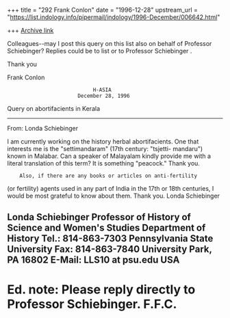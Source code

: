 +++
title = "292 Frank Conlon"
date = "1996-12-28"
upstream_url = "https://list.indology.info/pipermail/indology/1996-December/006642.html"

+++
[Archive link](https://list.indology.info/pipermail/indology/1996-December/006642.html)

Colleagues--may I post this query on this list also on behalf of Professor
Schiebinger?  Replies could be to list or to Professor Schiebinger
<lls10 at psu.edu>.

Thank you

Frank Conlon

                                H-ASIA
                           December 28, 1996

Query on abortifacients in Kerala
***************************************************************************
From: Londa Schiebinger <lls10 at psu.edu>

I am currently working on the history herbal abortifacients.  One
that  interests me is the "settimandaram" (17th century: "tsjetti-
mandaru") known in Malabar.  Can a speaker of Malayalam kindly provide me
with a literal translation of this term?  It is something "peacock."
Thank you.

        Also, if there are any books or articles on anti-fertility
(or fertility) agents used in any part of India in the 17th or 18th
centuries, I  would be most grateful to know about them.  Thank you.
Londa Schiebinger


Londa Schiebinger
Professor of History of Science and Women's Studies
Department of History                Tel.:   814-863-7303
Pennsylvania State University        Fax:    814-863-7840
University Park, PA 16802            E-Mail: LLS10 at psu.edu
USA
-------
Ed. note: Please reply directly to Professor Schiebinger.    F.F.C.
===========================================================================





